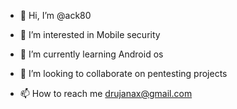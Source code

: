 - 👋 Hi, I’m @ack80
- 👀 I’m interested in Mobile security
- 🌱 I’m currently learning Android os
- 💞️ I’m looking to collaborate on pentesting projects

- 📫 How to reach me drujanax@gmail.com

<!---
ack80/ack80 is a ✨ special ✨ repository because its `README.md` (this file) appears on your GitHub profile.
You can click the Preview link to take a look at your changes.
--->
